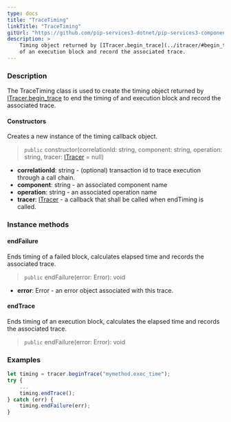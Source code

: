 ```yaml
---
type: docs
title: "TraceTiming"
linkTitle: "TraceTiming"
gitUrl: "https://github.com/pip-services3-dotnet/pip-services3-components-dotnet"
description: >
    Timing object returned by [ITracer.begin_trace](../itracer/#begin_trace) to end the timing
    of an execution block and record the associated trace.
---
```


### Description

The TraceTiming class is used to create the timing object returned by [ITracer.begin_trace](../itracer/#begin_trace) to end the timing of and execution block and record the associated trace.

#### Constructors
Creates a new instance of the timing callback object.

> `public` constructor(correlationId: string, component: string, operation: string, tracer: [ITracer](../itracer) = null)

- **correlationId**: string - (optional) transaction id to trace execution through a call chain.
- **component**: string - an associated component name
- **operation**: string - an associated operation name
- **tracer**: [ITracer](../itracer) - a callback that shall be called when endTiming is called.


### Instance methods

#### endFailure
Ends timing of a failed block, calculates elapsed time
and records the associated trace.

> `public` endFailure(error: Error): void

- **error**: Error - an error object associated with this trace.


#### endTrace
Ends timing of an execution block, calculates the elapsed time
and records the associated trace.

> `public` endFailure(error: Error): void
 
### Examples

```typescript
let timing = tracer.beginTrace("mymethod.exec_time");
try {
    ...
    timing.endTrace();
} catch (err) {
    timing.endFailure(err);
}
```
